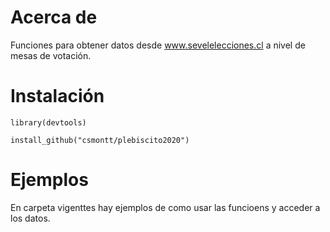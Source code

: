 # Acerca de

Funciones para obtener datos desde www.sevelelecciones.cl a nivel de mesas de votación.

# Instalación

`library(devtools)`

`install_github("csmontt/plebiscito2020")`

# Ejemplos

En carpeta vigenttes hay ejemplos de como usar las funcioens y acceder a los datos.

